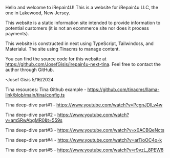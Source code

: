 Hello and welcome to iRepair4U! This is a website for iRepair4u LLC, the one in Lakewood, New Jersey.

This website is a static information site intended to provide information to potential customers (it is not an ecommerce site nor does it process payments).

This website is constructed in next using TypeScript, Tailwindcss, and Materialui. The site using Tinacms to manage content.

You can find the source code for this website at https://github.com/JosefGisis/irepair4u-next-tina. Feel free to contact the author through GitHub.

-Josef Gisis 5/16/2024

Tina resources:
Tina Github example - https://github.com/tinacms/llama-link/blob/main/tina/config.ts

Tina deep-dive part#1 - https://www.youtube.com/watch?v=PcgnJDILv4w

Tina deep-dive part#2 - https://www.youtube.com/watch?v=amSRwAbgMR0&t=559s 

Tina deep-dive part#3 - https://www.youtube.com/watch?v=x0ACBQeNcts

Tina deep-dive part#4 - https://www.youtube.com/watch?v=arTioOC4o-k

Tina deep-dive part#5 - https://www.youtube.com/watch?v=r9vzL_8PEW8
